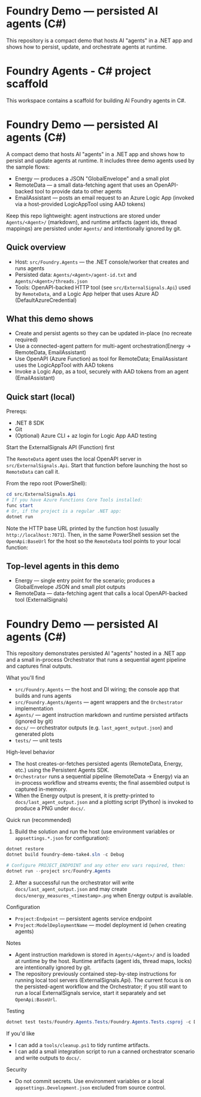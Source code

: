 # Foundry Demo — persisted AI agents (C#)

This repository is a compact demo that hosts AI "agents" in a .NET app and shows how to persist, update, and orchestrate agents at runtime.
# Foundry Agents - C# project scaffold

This workspace contains a scaffold for building AI Foundry agents in C#.
# Foundry Demo — persisted AI agents (C#)

A compact demo that hosts AI "agents" in a .NET app and shows how to persist and update agents at runtime. It includes three demo agents used by the sample flows:

- Energy — produces a JSON "GlobalEnvelope" and a small plot
- RemoteData — a small data-fetching agent that uses an OpenAPI-backed tool to provide data to other agents
- EmailAssistant — posts an email request to an Azure Logic App (invoked via a host-provided LogicAppTool using AAD tokens)

Keep this repo lightweight: agent instructions are stored under `Agents/<Agent>/` (markdown), and runtime artifacts (agent ids, thread mappings) are persisted under `Agents/` and intentionally ignored by git.

## Quick overview
- Host: `src/Foundry.Agents` — the .NET console/worker that creates and runs agents
- Persisted data: `Agents/<Agent>/agent-id.txt` and `Agents/<Agent>/threads.json`
- Tools: OpenAPI-backed HTTP tool (see `src/ExternalSignals.Api`) used by `RemoteData`, and a Logic App helper that uses Azure AD (DefaultAzureCredential)

## What this demo shows
- Create and persist agents so they can be updated in-place (no recreate required)
- Use a connected-agent pattern for multi-agent orchestration(Energy → RemoteData, EmailAssistant)
- Use OpenAPI (Azure Function) as tool for RemoteData; EmailAssistant uses the LogicAppTool with AAD tokens
- Invoke a Logic App, as a tool, securely with AAD tokens from an agent (EmailAssistant)

## Quick start (local)
Prereqs:
- .NET 8 SDK
- Git
- (Optional) Azure CLI + az login for Logic App AAD testing


Start the ExternalSignals API (Function) first

The `RemoteData` agent uses the local OpenAPI server in `src/ExternalSignals.Api`. Start that function before launching the host so `RemoteData` can call it.

From the repo root (PowerShell):

```powershell
cd src/ExternalSignals.Api
# If you have Azure Functions Core Tools installed:
func start
# Or, if the project is a regular .NET app:
dotnet run
```

Note the HTTP base URL printed by the function host (usually `http://localhost:7071`). Then, in the same PowerShell session set the `OpenApi:BaseUrl` for the host so the `RemoteData` tool points to your local function:

## Top-level agents in this demo

- Energy — single entry point for the scenario; produces a GlobalEnvelope JSON and small plot outputs
- RemoteData — data-fetching agent that calls a local OpenAPI-backed tool (ExternalSignals)
# Foundry Demo — persisted AI agents (C#)

This repository demonstrates persisted AI "agents" hosted in a .NET app and a small in-process Orchestrator that runs a sequential agent pipeline and captures final outputs.

What you'll find
- `src/Foundry.Agents` — the host and DI wiring; the console app that builds and runs agents
- `src/Foundry.Agents/Agents` — agent wrappers and the `Orchestrator` implementation
- `Agents/` — agent instruction markdown and runtime persisted artifacts (ignored by git)
- `docs/` — orchestrator outputs (e.g. `last_agent_output.json`) and generated plots
- `tests/` — unit tests

High-level behavior
- The host creates-or-fetches persisted agents (RemoteData, Energy, etc.) using the Persistent Agents SDK.
- `Orchestrator` runs a sequential pipeline (RemoteData -> Energy) via an in-process workflow and streams events; the final assembled output is captured in-memory.
- When the Energy output is present, it is pretty-printed to `docs/last_agent_output.json` and a plotting script (Python) is invoked to produce a PNG under `docs/`.

Quick run (recommended)
1. Build the solution and run the host (use environment variables or `appsettings.*.json` for configuration):

```powershell
dotnet restore
dotnet build foundry-demo-take4.sln -c Debug

# Configure PROJECT_ENDPOINT and any other env vars required, then:
dotnet run --project src/Foundry.Agents
```

2. After a successful run the orchestrator will write `docs/last_agent_output.json` and may create `docs/energy_measures_<timestamp>.png` when Energy output is available.

Configuration
- `Project:Endpoint` — persistent agents service endpoint
- `Project:ModelDeploymentName` — model deployment id (when creating agents)

Notes
- Agent instruction markdown is stored in `Agents/<Agent>/` and is loaded at runtime by the host. Runtime artifacts (agent ids, thread maps, locks) are intentionally ignored by git.
- The repository previously contained step-by-step instructions for running local tool servers (ExternalSignals.Api). The current focus is on the persisted-agent workflow and the Orchestrator; if you still want to run a local ExternalSignals service, start it separately and set `OpenApi:BaseUrl`.

Testing

```powershell
dotnet test tests/Foundry.Agents.Tests/Foundry.Agents.Tests.csproj -c Debug --no-build
```

If you'd like
- I can add a `tools/cleanup.ps1` to tidy runtime artifacts.
- I can add a small integration script to run a canned orchestrator scenario and write outputs to `docs/`.

Security
- Do not commit secrets. Use environment variables or a local `appsettings.Development.json` excluded from source control.
